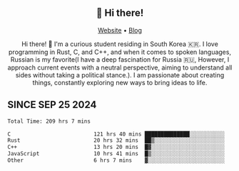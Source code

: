 <h2 align="center">👋 Hi there!</h2>
<p align="center">
  <a href="https://urdekcah.ru">Website</a> •
  <a href="https://urdekcah.blog">Blog</a>
</p>

<p align="center">
  Hi there! 👋 I'm a curious student residing in South Korea 🇰🇷. I love programming in Rust, C, and C++, and when it comes to spoken languages, Russian is my favorite(I have a deep fascination for Russia 🇷🇺, However, I approach current events with a neutral perspective, aiming to understand all sides without taking a political stance.). I am passionate about creating things, constantly exploring new ways to bring ideas to life.
</p>

## SINCE SEP 25 2024
<!--START_SECTION:waka-->

```txt
Total Time: 209 hrs 7 mins

C                          121 hrs 40 mins ██████████████░░░░░░░░░░░   56.52 %
Rust                       20 hrs 32 mins  ██▒░░░░░░░░░░░░░░░░░░░░░░   09.54 %
C++                        13 hrs 20 mins  █▓░░░░░░░░░░░░░░░░░░░░░░░   06.20 %
JavaScript                 10 hrs 41 mins  █▒░░░░░░░░░░░░░░░░░░░░░░░   04.96 %
Other                      6 hrs 7 mins    ▓░░░░░░░░░░░░░░░░░░░░░░░░   02.85 %
```

<!--END_SECTION:waka-->

<!--
**urdekcah/urdekcah** is a ✨ _special_ ✨ repository because its `README.md` (this file) appears on your GitHub profile.

Here are some ideas to get you started:

- 🔭 I’m currently working on ...
- 🌱 I’m currently learning ...
- 👯 I’m looking to collaborate on ...
- 🤔 I’m looking for help with ...
- 💬 Ask me about ...
- 📫 How to reach me: ...
- 😄 Pronouns: ...
- ⚡ Fun fact: ...
-->
